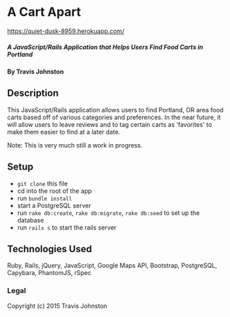 # A Cart Apart
https://quiet-dusk-8959.herokuapp.com/

##### A JavaScript/Rails Application that Helps Users Find Food Carts in Portland

#### By Travis Johnston

## Description

This JavaScript/Rails application allows users to find Portland, OR area food carts based off of various categories and preferences. In the near future, it will allow users to leave reviews and to tag certain carts as 'favorites' to make them easier to find at a later date.

Note: This is very much still a work in progress.

## Setup

- `git clone` this file
- cd into the root of the app
- run `bundle install`
- start a PostgreSQL server
- run `rake db:create`, `rake db:migrate`, `rake db:seed` to set up the database
- run `rails s` to start the rails server

## Technologies Used

Ruby, Rails, jQuery, JavaScript, Google Maps API, Bootstrap, PostgreSQL, Capybara, PhantomJS, rSpec

### Legal

Copyright (c) 2015 Travis Johnston
